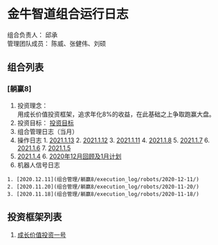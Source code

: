# 金牛智道组合运行日志
组合负责人： 邱承  
管理团队成员： 陈威、张健伟、刘硕

## 组合列表
### [躺赢8]
1. 投资理念：  
用成长价值投资框架，追求年化8%的收益，在此基础之上争取跑赢大盘。  
2. 投资目标：
[投资目标](组合管理/躺赢8/target.md)  
3. 组合管理日志（当月）
  1. 操作日志
    1. [2021.1.13](组合管理/躺赢8/execution_log/operations/2021-01-13.md)
    2. [2021.1.12](组合管理/躺赢8/execution_log/operations/2021-01-12.md)
    3. [2021.1.11](组合管理/躺赢8/execution_log/operations/2021-01-11.md)
    4. [2021.1.8](组合管理/躺赢8/execution_log/operations/2021-01-08.md)
    5. [2021.1.7](组合管理/躺赢8/execution_log/operations/2021-01-07.md)
    6. [2021.1.6](组合管理/躺赢8/execution_log/operations/2021-01-06.md)
    7. [2021.1.5](组合管理/躺赢8/execution_log/operations/2021-01-05.md)
  5. [2021.1.4](组合管理/躺赢8/execution_log/operations/2021-01-04.md)
    6. [2020年12月回顾及1月计划](组合管理/躺赢8/execution_log/operations/2021-01-投资计划.md)
  4. 机器人信号日志
  
    1. [2020.12.11](组合管理/躺赢8/execution_log/robots/2020-12-11/)
    2. [2020.11.20](组合管理/躺赢8/execution_log/robots/2020-11-20/)
    3. [2020.11.18](组合管理/躺赢8/execution_log/robots/2020-11-18/)


## 投资框架列表

1. [成长价值投资一号](投资框架/成长价值投资一号/framework)

